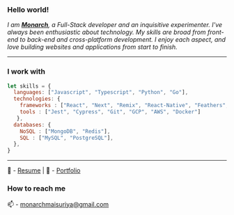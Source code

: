 


<!-- <img margin="auto" src="https://i.ibb.co/h29DXtb/w.png"/> -->

### Hello world!

<p>
  <em>
    I am <a href="https://www.about.me/monarchmaisuriya" target="_blank"> <b>Monarch</b></a>, a Full-Stack developer and an inquisitive experimenter. I've always been enthusiastic about technology. My skills are broad from front-end to back-end and cross-platform development.
I enjoy each aspect, and love building websites and applications from start to finish. <br>
  </em>  
</p>
<hr>

### I work with 

```javascript
let skills = {
  languages: ["Javascript", "Typescript", "Python", "Go"],
  technologies: {
    frameworks : ["React", "Next", "Remix", "React-Native", "Feathers", "Flask", "FastAPI", "Fiber"],
    tools : ["Jest", "Cypress", "Git", "GCP", "AWS", "Docker"]
   },
  databases: {
    NoSQL : ["MongoDB", "Redis"],
    SQL : ["MySQL", "PostgreSQL"],
  },
}
```

<hr>


📝 - [Resume](https://docs.google.com/document/d/e/2PACX-1vQvIEZ9MHsreLu1uICM5mJAVveYp-Gwe4cCJ328dXm3W7qALVXG6AtIBhEG1efMdJMS2Ck9RgPCkXBL/pub) | 🔭 - [Portfolio](http://ingeniousambivert.vercel.app/)

### How to reach me

📫 - monarchmaisuriya@gmail.com 




<!--
**ingeniousambivert/ingeniousambivert** is a ✨ _special_ ✨ repository because its `README.md` (this file) appears on your GitHub profile.

Here are some ideas to get you started:

- 🔭 I’m currently working on ...
- 🌱 I’m currently learning ...
- 👯 I’m looking to collaborate on ...
- 🤔 I’m looking for help with ...
- 💬 Ask me about ...
- 😄 Pronouns: ...
- ⚡ Fun fact: ...

-->

